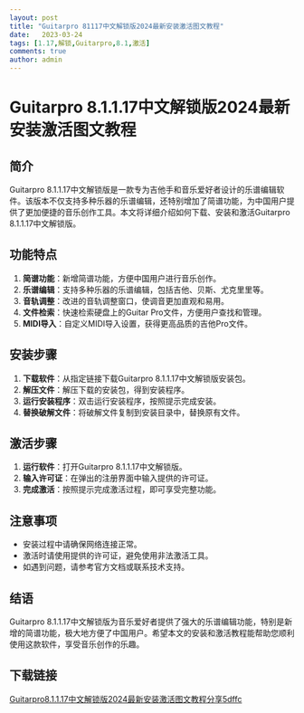 ```yaml
---
layout: post
title: "Guitarpro 81117中文解锁版2024最新安装激活图文教程"
date:   2023-03-24
tags: [1.17,解锁,Guitarpro,8.1,激活]
comments: true
author: admin
---
```

# Guitarpro 8.1.1.17中文解锁版2024最新安装激活图文教程

## 简介
Guitarpro 8.1.1.17中文解锁版是一款专为吉他手和音乐爱好者设计的乐谱编辑软件。该版本不仅支持多种乐器的乐谱编辑，还特别增加了简谱功能，为中国用户提供了更加便捷的音乐创作工具。本文将详细介绍如何下载、安装和激活Guitarpro 8.1.1.17中文解锁版。

## 功能特点
1. **简谱功能**：新增简谱功能，方便中国用户进行音乐创作。
2. **乐谱编辑**：支持多种乐器的乐谱编辑，包括吉他、贝斯、尤克里里等。
3. **音轨调整**：改进的音轨调整窗口，使调音更加直观和易用。
4. **文件检索**：快速检索硬盘上的Guitar Pro文件，方便用户查找和管理。
5. **MIDI导入**：自定义MIDI导入设置，获得更高品质的吉他Pro文件。

## 安装步骤
1. **下载软件**：从指定链接下载Guitarpro 8.1.1.17中文解锁版安装包。
2. **解压文件**：解压下载的安装包，得到安装程序。
3. **运行安装程序**：双击运行安装程序，按照提示完成安装。
4. **替换破解文件**：将破解文件复制到安装目录中，替换原有文件。

## 激活步骤
1. **运行软件**：打开Guitarpro 8.1.1.17中文解锁版。
2. **输入许可证**：在弹出的注册界面中输入提供的许可证。
3. **完成激活**：按照提示完成激活过程，即可享受完整功能。

## 注意事项
- 安装过程中请确保网络连接正常。
- 激活时请使用提供的许可证，避免使用非法激活工具。
- 如遇到问题，请参考官方文档或联系技术支持。

## 结语
Guitarpro 8.1.1.17中文解锁版为音乐爱好者提供了强大的乐谱编辑功能，特别是新增的简谱功能，极大地方便了中国用户。希望本文的安装和激活教程能帮助您顺利使用这款软件，享受音乐创作的乐趣。

## 下载链接

[Guitarpro8.1.1.17中文解锁版2024最新安装激活图文教程分享5dffc](https://pan.quark.cn/s/24fe957ecbf1)